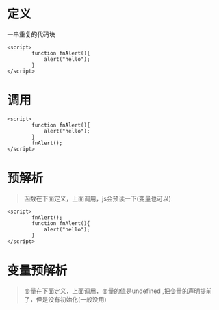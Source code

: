 # 定义

一串重复的代码块
```
<script>
        function fnAlert(){
            alert("hello");
        }
</script>
```
# 调用

```
<script>
        function fnAlert(){
            alert("hello");
        }
        fnAlert();
</script>
```
# 预解析
> 函数在下面定义，上面调用，js会预读一下(变量也可以)

```
<script>
        fnAlert();
        function fnAlert(){
            alert("hello");
        }
</script>
```

# 变量预解析
>	变量在下面定义，上面调用，变量的值是undefined ,把变量的声明提前了，但是没有初始化(一般没用)

